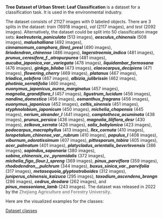 **Tree Dataset of Urban Street: Leaf Classification** is a dataset for a classification task. It is used in the environmental industry. 

The dataset consists of 21127 images with 0 labeled objects. There are 3 splits in the dataset: *train* (16918 images), *val* (2117 images), and *test* (2092 images). Alternatively, the dataset could be split into 50 classification image sets: ***koelreuteria_paniculata*** (513 images), ***aesculus_chinensis*** (508 images), ***malushalliana*** (492 images), ***cinnamomum_camphora_(linn)_presl*** (490 images), ***liriodendron_chinense*** (486 images), ***lagerstroemia_indica*** (481 images), ***prunus_cerasifera_f._atropurpurea*** (481 images), ***aucuba_japonica_var._variegata*** (478 images), ***liquidambar_formosana*** (476 images), ***ginkgo_biloba*** (473 images), ***elaeocarpus_decipiens*** (471 images), ***flowering_cherry*** (469 images), ***platanus*** (467 images), ***triadica_sebifera*** (467 images), ***albizia_julibrissin*** (462 images), ***photinia_serratifolia*** (460 images), ***euonymus_japonicus_aureo_marginatus*** (457 images), ***magnolia_grandiflora_l*** (457 images), ***ligustrum_lucidum*** (456 images), ***nandina_domestica*** (456 images), ***osmanthus_fragrans*** (456 images), ***euonymus_japonicus*** (452 images), ***celtis_sinensis*** (451 images), ***styphnolobium_japonicum*** (450 images), ***michelia_chapensis*** (445 images), ***nerium_oleander_l*** (441 images), ***camptotheca_acuminata*** (438 images), ***prunus_persica*** (436 images), ***magnolia_liliflora_desr*** (430 images), ***zelkova_serrata*** (426 images), ***salix_babylonica*** (423 images), ***podocarpus_macrophyllus*** (413 images), ***llex_cornuta*** (410 images), ***loropetalum_chinense_var._rubrum*** (410 images), ***populus_l*** (408 images), ***viburnum_odoratissimum*** (407 images), ***pittosporum_tobira*** (405 images), ***acer_palmatum*** (401 images), ***platycladus_orientalis_beverlevensis*** (386 images), ***sapindus_saponaria*** (380 images), ***sabina_chinensis_cv._pyramidalis*** (372 images), ***michelia_figo_(lour.)_spreng*** (369 images), ***pinus_parviflora*** (359 images), ***rhododendron__pulchrum*** (344 images), ***buxus_sinica_var._parvifolia*** (317 images), ***metasequoia_glyptostroboides*** (312 images), ***juniperus_chinensis_kaizuca*** (295 images), ***taxodium_ascendens_brongn*** (286 images), ***cedrus_deodara*** (262 images), and ***pinus_massoniana_lamb*** (243 images). The dataset was released in 2022 by the <span style="font-weight: 600; color: grey; border-bottom: 1px dashed #d3d3d3;">Zhejiang Agriculture and Forestry University</span>.

Here are the visualized examples for the classes:

[Dataset classes](https://github.com/dataset-ninja/urban-street-leaf-classification/raw/main/visualizations/classes_preview.webm)
